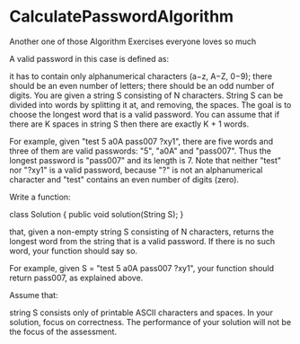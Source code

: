 # CalculatePasswordAlgorithm
Another one of those Algorithm Exercises everyone loves so much

A valid password in this case is defined as: 

it has to contain only alphanumerical characters (a−z, A−Z, 0−9);
there should be an even number of letters;
there should be an odd number of digits.
You are given a string S consisting of N characters. String S can be divided into words by splitting it at, and removing, the spaces. The goal is to choose the longest word that is a valid password. You can assume that if there are K spaces in string S then there are exactly K + 1 words.

For example, given "test 5 a0A pass007 ?xy1", there are five words and three of them are valid passwords: "5", "a0A" and "pass007". Thus the longest password is "pass007" and its length is 7. Note that neither "test" nor "?xy1" is a valid password, because "?" is not an alphanumerical character and "test" contains an even number of digits (zero).

Write a function:

class Solution { public void solution(String S); }

that, given a non-empty string S consisting of N characters, returns the longest word from the string that is a valid password. If there is no such word, your function should say so.

For example, given S = "test 5 a0A pass007 ?xy1", your function should return pass007, as explained above.

Assume that:

string S consists only of printable ASCII characters and spaces.
In your solution, focus on correctness. The performance of your solution will not be the focus of the assessment.